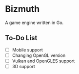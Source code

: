 # Bizmuth
A game engine written in Go.

## To-Do List

- [ ] Mobile support
- [ ] Changing OpenGL version
- [ ] Vulkan and OpenGLES support
- [ ] 3D support